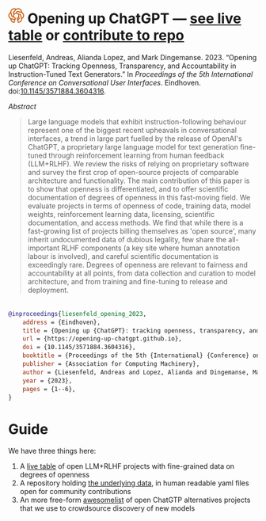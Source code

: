 # [![](/openchatgpt-logo-favicon-red-on-transparent.png)](https:///opening-up-chatgpt.github.io/) Opening up ChatGPT — [see live table](https://opening-up-chatgpt.github.io/) or [contribute to repo](https://github.com/opening-up-chatgpt/opening-up-chatgpt.github.io)



Liesenfeld, Andreas, Alianda Lopez, and Mark Dingemanse. 2023. “Opening up ChatGPT: Tracking Openness, Transparency, and Accountability in Instruction-Tuned Text Generators.” In _Proceedings of the 5th International Conference on Conversational User Interfaces_. Eindhoven. doi:[10.1145/3571884.3604316](https://doi.org/10.1145/3571884.3604316).

_Abstract_
> Large language models that exhibit instruction-following behaviour represent one of the biggest recent upheavals in conversational interfaces, a trend in large part fuelled by the release of OpenAI's ChatGPT, a proprietary large language model for text generation fine-tuned through reinforcement learning from human feedback (LLM+RLHF). We review the risks of relying on proprietary software and survey the first crop of open-source projects of comparable architecture and functionality. The main contribution of this paper is to show that openness is differentiated, and to offer scientific documentation of degrees of openness in this fast-moving field. We evaluate projects in terms of openness of code, training data, model weights, reinforcement learning data, licensing, scientific documentation, and access methods. We find that while there is a fast-growing list of projects billing themselves as 'open source', many inherit undocumented data of dubious legality, few share the all-important RLHF components (a key site where human annotation labour is involved), and careful scientific documentation is exceedingly rare. Degrees of openness are relevant to fairness and accountability at all points, from data collection and curation to model architecture, and from training and fine-tuning to release and deployment. 

```bibtex

@inproceedings{liesenfeld_opening_2023,
	address = {Eindhoven},
	title = {Opening up {ChatGPT}: tracking openness, transparency, and accountability in instruction-tuned text generators},
	url = {https://opening-up-chatgpt.github.io},
	doi = {10.1145/3571884.3604316},
	booktitle = {Proceedings of the 5th {International} {Conference} on {Conversational} {User} {Interfaces}},
	publisher = {Association for Computing Machinery},
	author = {Liesenfeld, Andreas and Lopez, Alianda and Dingemanse, Mark},
	year = {2023},
	pages = {1--6},
}

```

# Guide
We have three things here:
1. A [live table](https://opening-up-chatgpt.github.io/) of open LLM+RLHF projects with fine-grained data on degrees of openness
2. A repository holding [the underlying data](https://github.com/opening-up-chatgpt/opening-up-chatgpt.github.io/tree/main/projects), in human readable yaml files open for community contributions
3. An more free-form [awesomelist](https://github.com/opening-up-chatgpt/opening-up-chatgpt.github.io##opening-up-chatgpt-a-curated-list-to-track-openness-transparency-and-accountability-in-instruction-following-text-generators-) of open ChatGTP alternatives projects that we use to crowdsource discovery of new models
